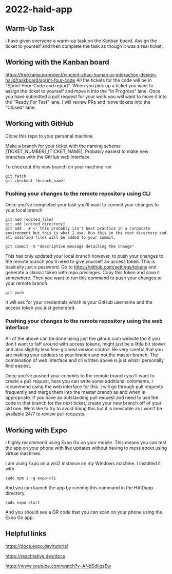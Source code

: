 # 2022-haid-app

## Warm-Up Task
I have given everyone a warm-up task on the Kanban board. Assign the ticket to yourself and then complete the task as though it was a real ticket.

## Working with the Kanban board

https://tree.taiga.io/project/vincent-zhao-human-ai-interaction-design-haiid/taskboard/sprint-four-code
All the tickets for the code will be in "Sprint-Four-Code and report". When you pick up a ticket you want to assign the ticket to yourself and move it into the "In Progress" lane. Once you have submitted a pull request for your work you will want to move it into the "Ready For Test" lane. I will review PRs and move tickets into the "Closed" lane.

## Working with GitHub

Clone this repo to your personal machine

Make a branch for your ticket with the naming scheme [TICKET_NUMBER]_[TICKET_NAME]. Probably easiest to make new branches with the GitHub web interface.

To checkout this new branch on your machine run
```
git fetch
git checkout [branch_name]
```

### Pushing your changes to the remote repository using CLI

Once you've completed your task you'll want to commit your changes to your local branch
```
git add [edited_file]
git add [edited_directory]
git add . # <- this probably isn't best practice in a corporate environment but this is what I use. Run this in the root directory and all modified files will be added to your commit.

git commit -m "descriptive message detailing the change"
```

This has only updated your local branch however, to push your changes to the remote branch you'll need to give yourself an access token. This is basically just a password. Go to https://github.com/settings/tokens and generate a classic token with repo privileges. Copy this token and save it somewhere. Then you want to run this command to push your changes to your remote branch.
```
git push
```

It will ask for your credentials which is your GitHub username and the access token you just generated.

### Pushing your changes to the remote repository using the web interface

All of the above can be done using just the github.com website too if you don't want to faff around with access tokens, might just be a little bit slower and also slightly less fine-grained version control. Be very careful that you are making your updates to your branch and not the master branch. The combination of web interface and cli written above is just what I personally find easiest.

Once you've pushed your commits to the remote branch you'll want to create a pull request, here you can write some additional comments. I recommend using the web interface for this. I will go through pull requests frequently and merge them into the master branch as and when is appropriate. If you have an outstanding pull request and need to use the code in that branch for the next ticket, create your new branch off of your old one. We'd like to try to avoid doing this but it is inevitable as I won't be available 24/7 to review pull requests.

## Working with Expo

I highly recommend using Expo Go on your mobile. This means you can test the app on your phone with live updates without having to mess about using virtual machines.

I am using Expo on a wsl2 instance on my Windows machine. I installed it with
```
sudo npm i -g expo-cli
```

And you can launch the app by running this command in the HAIDapp directory.
```
sudo expo start
```

And you should see a QR code that you can scan on your phone using the Expo Go app.

## Helpful links

https://docs.expo.dev/tutorial

https://reactnative.dev/docs

https://www.youtube.com/watch?v=ANdSdIlgsEw

